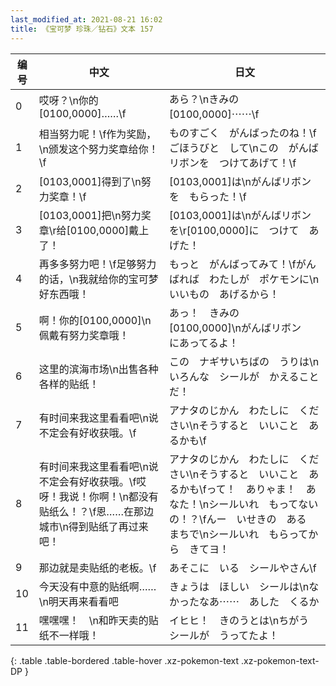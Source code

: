 ```yaml
---
last_modified_at: 2021-08-21 16:02
title: 《宝可梦 珍珠／钻石》文本 157
---
```

| 编号 | 中文 | 日文 |
| ---- | ---- | ---- |
| 0 | 哎呀？\n你的[0100,0000]……\f | あら？\nきみの　[0100,0000]⋯⋯\f |
| 1 | 相当努力呢！\f作为奖励，\n颁发这个努力奖章给你！\f | ものすごく　がんばったのね！\fごほうびと　して\nこの　がんばリボンを　つけてあげて！\f |
| 2 | [0103,0001]得到了\n努力奖章！\f | [0103,0001]は\nがんばリボンを　もらった！\f |
| 3 | [0103,0001]把\n努力奖章\r给[0100,0000]戴上了！ | [0103,0001]は\nがんばリボンを\r[0100,0000]に　つけて　あげた！ |
| 4 | 再多多努力吧！\f足够努力的话，\n我就给你的宝可梦好东西哦！ | もっと　がんばってみて！\fがんばれば　わたしが　ポケモンに\nいいもの　あげるから！ |
| 5 | 啊！你的[0100,0000]\n佩戴有努力奖章哦！ | あっ！　きみの　[0100,0000]\nがんばリボン　にあってるよ！ |
| 6 | 这里的滨海市场\n出售各种各样的贴纸！ | この　ナギサいちばの　うりは\nいろんな　シールが　かえることだ！ |
| 7 | 有时间来我这里看看吧\n说不定会有好收获哦。\f | アナタのじかん　わたしに　ください\nそうすると　いいこと　あるかも\f |
| 8 | 有时间来我这里看看吧\n说不定会有好收获哦。\f哎呀！我说！你啊！\n都没有贴纸么！？\f恩……在那边城市\n得到贴纸了再过来吧！ | アナタのじかん　わたしに　ください\nそうすると　いいこと　あるかも\fって！　ありゃま！　あなた！\nシールいれ　もってないの！？\fんー　いせきの　ある　まちで\nシールいれ　もらってから　きてヨ！ |
| 9 | 那边就是卖贴纸的老板。\f | あそこに　いる　シールやさん\f |
| 10 | 今天没有中意的贴纸啊……\n明天再来看看吧 | きょうは　ほしい　シールは\nなかったなあ⋯⋯　あした　くるか |
| 11 | 嘿嘿嘿！　\n和昨天卖的贴纸不一样哦！ | イヒヒ！　きのうとは\nちがう　シールが　うってたよ！ |
{: .table .table-bordered .table-hover .xz-pokemon-text .xz-pokemon-text-DP }